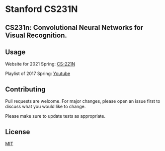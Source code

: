 # Stanford CS231N

## CS231n: Convolutional Neural Networks for Visual Recognition.

## Usage

Website for 2021 Spring: [CS-221N](http://cs231n.stanford.edu/index.html)

Playlist of 2017 Spring: [Youtube](https://www.youtube.com/playlist?list=PL3FW7Lu3i5JvHM8ljYj-zLfQRF3EO8sYv)

## Contributing
Pull requests are welcome. For major changes, please open an issue first to discuss what you would like to change.

Please make sure to update tests as appropriate.

## License
[MIT](https://choosealicense.com/licenses/mit/)
